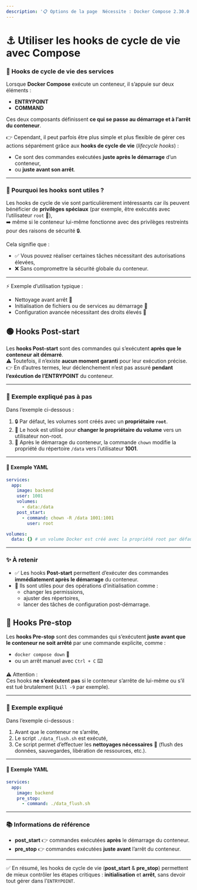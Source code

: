 ```yaml
---
description: '📋 Options de la page  Nécessite : Docker Compose 2.30.0 ou version ultérieure'
---
```


# ⚓ Utiliser les hooks de cycle de vie avec Compose

### 🔄 Hooks de cycle de vie des services

Lorsque **Docker Compose** exécute un conteneur, il s’appuie sur deux éléments :

* **ENTRYPOINT**
* **COMMAND**

Ces deux composants définissent **ce qui se passe au démarrage et à l’arrêt du conteneur**.

👉 Cependant, il peut parfois être plus simple et plus flexible de gérer ces actions séparément grâce aux **hooks de cycle de vie** (_lifecycle hooks_) :

* Ce sont des commandes exécutées **juste après le démarrage** d’un conteneur,
* ou **juste avant son arrêt**.

***

### 🌟 Pourquoi les hooks sont utiles ?

Les hooks de cycle de vie sont particulièrement intéressants car ils peuvent bénéficier de **privilèges spéciaux** (par exemple, être exécutés avec l’utilisateur `root` 👑),\
➡️ même si le conteneur lui-même fonctionne avec des privilèges restreints pour des raisons de sécurité 🔒.

Cela signifie que :

* ✅ Vous pouvez réaliser certaines tâches nécessitant des autorisations élevées,
* ❌ Sans compromettre la sécurité globale du conteneur.

***

⚡ Exemple d’utilisation typique :

* Nettoyage avant arrêt 🧹
* Initialisation de fichiers ou de services au démarrage 🚀
* Configuration avancée nécessitant des droits élevés 🔧

## 🟢 Hooks **Post-start**

Les **hooks Post-start** sont des commandes qui s’exécutent **après que le conteneur ait démarré**.\
⚠️ Toutefois, il n’existe **aucun moment garanti** pour leur exécution précise.\
👉 En d’autres termes, leur déclenchement n’est pas assuré **pendant l’exécution de l’ENTRYPOINT** du conteneur.

***

### 📖 Exemple expliqué pas à pas

Dans l’exemple ci-dessous :

1. 🔒 Par défaut, les volumes sont créés avec un **propriétaire `root`**.
2. 👤 Le hook est utilisé pour **changer le propriétaire du volume** vers un utilisateur non-root.
3. 📂 Après le démarrage du conteneur, la commande `chown` modifie la propriété du répertoire `/data` vers l’utilisateur **1001**.

***

#### 📝 Exemple YAML

```yaml
services:
  app:
    image: backend
    user: 1001
    volumes:
      - data:/data    
    post_start:
      - command: chown -R /data 1001:1001
        user: root

volumes:
  data: {} # un volume Docker est créé avec la propriété root par défaut
```

***

### ✨ À retenir

* ✅ Les hooks **Post-start** permettent d’exécuter des commandes **immédiatement après le démarrage** du conteneur.
* 🔑 Ils sont utiles pour des opérations d’initialisation comme :
  * changer les permissions,
  * ajuster des répertoires,
  * lancer des tâches de configuration post-démarrage.

## 🔴 Hooks **Pre-stop**

Les **hooks Pre-stop** sont des commandes qui s’exécutent **juste avant que le conteneur ne soit arrêté** par une commande explicite, comme :

* `docker compose down` 🛑
* ou un arrêt manuel avec `Ctrl + C` ⌨️

⚠️ Attention :\
Ces hooks **ne s’exécutent pas** si le conteneur s’arrête de lui-même ou s’il est tué brutalement (`kill -9` par exemple).

***

### 📖 Exemple expliqué

Dans l’exemple ci-dessous :

1. Avant que le conteneur ne s’arrête,
2. Le script `./data_flush.sh` est exécuté,
3. Ce script permet d’effectuer les **nettoyages nécessaires** 🧹 (flush des données, sauvegardes, libération de ressources, etc.).

***

#### 📝 Exemple YAML

```yaml
services:
  app:
    image: backend
    pre_stop:
      - command: ./data_flush.sh
```

***

### 📚 Informations de référence

* **post\_start** 👉 commandes exécutées **après** le démarrage du conteneur.
* **pre\_stop** 👉 commandes exécutées **juste avant** l’arrêt du conteneur.

***

✅ En résumé, les hooks de cycle de vie (**post\_start** & **pre\_stop**) permettent de mieux contrôler les étapes critiques : **initialisation** et **arrêt**, sans devoir tout gérer dans l’`ENTRYPOINT`.
